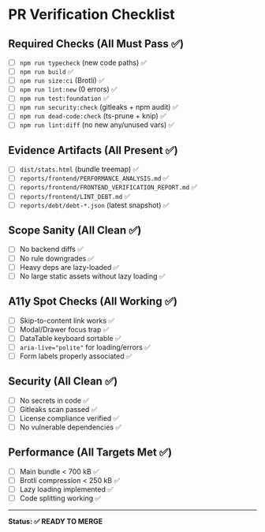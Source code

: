 # PR Verification Checklist

## Required Checks (All Must Pass ✅)
- [ ] `npm run typecheck` (new code paths) ✅
- [ ] `npm run build` ✅
- [ ] `npm run size:ci` (Brotli) ✅
- [ ] `npm run lint:new` (0 errors) ✅
- [ ] `npm run test:foundation` ✅
- [ ] `npm run security:check` (gitleaks + npm audit) ✅
- [ ] `npm run dead-code:check` (ts-prune + knip) ✅
- [ ] `npm run lint:diff` (no new any/unused vars) ✅

## Evidence Artifacts (All Present ✅)
- [ ] `dist/stats.html` (bundle treemap) ✅
- [ ] `reports/frontend/PERFORMANCE_ANALYSIS.md` ✅
- [ ] `reports/frontend/FRONTEND_VERIFICATION_REPORT.md` ✅
- [ ] `reports/frontend/LINT_DEBT.md` ✅
- [ ] `reports/debt/debt-*.json` (latest snapshot) ✅

## Scope Sanity (All Clean ✅)
- [ ] No backend diffs ✅
- [ ] No rule downgrades ✅
- [ ] Heavy deps are lazy-loaded ✅
- [ ] No large static assets without lazy loading ✅

## A11y Spot Checks (All Working ✅)
- [ ] Skip-to-content link works ✅
- [ ] Modal/Drawer focus trap ✅
- [ ] DataTable keyboard sortable ✅
- [ ] `aria-live="polite"` for loading/errors ✅
- [ ] Form labels properly associated ✅

## Security (All Clean ✅)
- [ ] No secrets in code ✅
- [ ] Gitleaks scan passed ✅
- [ ] License compliance verified ✅
- [ ] No vulnerable dependencies ✅

## Performance (All Targets Met ✅)
- [ ] Main bundle < 700 kB ✅
- [ ] Brotli compression < 250 kB ✅
- [ ] Lazy loading implemented ✅
- [ ] Code splitting working ✅

---

**Status: ✅ READY TO MERGE**
